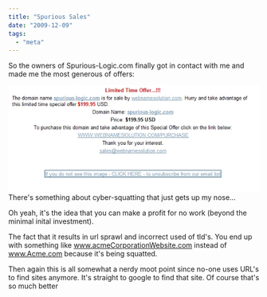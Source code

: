 ```yaml
---
title: "Spurious Sales"
date: "2009-12-09"
tags: 
  - "meta"
---
```


So the owners of Spurious-Logic.com finally got in contact with me and made me the most generous of offers:

![spurious-sales](/assets/img/spurious-sales.jpg "spurious-sales")There's something about cyber-squatting that just gets up my nose...

Oh yeah, it's the idea that you can make a profit for no work (beyond the minimal inital investment).

The fact that it results in url sprawl and incorrect used of tld's. You end up with something like www.acmeCorporationWebsite.com instead of www.Acme.com because it's being squatted.

Then again this is all somewhat a nerdy moot point since no-one uses URL's to find sites anymore. It's straight to google to find that site. Of course that's so much better
